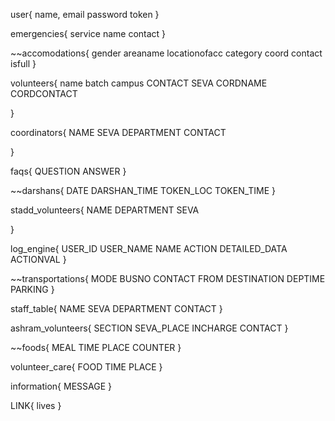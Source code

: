 user{
	name,
	email
	password
	token
}

emergencies{
	service
	name
	contact
}

~~accomodations{
	gender
	areaname
	locationofacc
	category
	coord
	contact
	isfull
}

volunteers{
	name
	batch
	campus
	CONTACT
	SEVA
	CORDNAME
	CORDCONTACT
	
}

coordinators{
	NAME
	SEVA
	DEPARTMENT
	CONTACT
	
}

faqs{
	QUESTION
	ANSWER
}

~~darshans{
	DATE
	DARSHAN_TIME
	TOKEN_LOC
	TOKEN_TIME
}

stadd_volunteers{
	NAME
	DEPARTMENT
	SEVA
	
}

log_engine{
	USER_ID
	USER_NAME
	NAME
	ACTION
	DETAILED_DATA
	ACTIONVAL
}

~~transportations{
	MODE
	BUSNO
	CONTACT
	FROM
	DESTINATION
	DEPTIME
	PARKING
}

staff_table{
	NAME
	SEVA
	DEPARTMENT
	CONTACT
}

ashram_volunteers{
	SECTION
	SEVA_PLACE
	INCHARGE
	CONTACT
}

~~foods{
	MEAL
	TIME
	PLACE
	COUNTER
}

volunteer_care{
	FOOD
	TIME
	PLACE
}	

information{
	MESSAGE
}

LINK{
	lives
}





